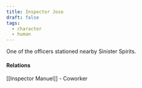 ```yaml
---
title: Inspector Jose
draft: false
tags:
  - character
  - human
---
```

One of the officers stationed nearby Sinister Spirits.

#### Relations
[[Inspector Manuel]] - Coworker